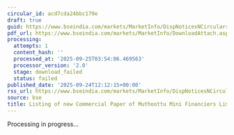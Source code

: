 ```yaml
---
circular_id: acd7cda24bbc179e
draft: true
guid: https://www.bseindia.com/markets/MarketInfo/DispNoticesNCirculars.aspx?Noticeid={412665D4-E841-49ED-8816-1539DC05F0DD}&noticeno=20250924-27&dt=09/24/2025&icount=27&totcount=75&flag=0
pdf_url: https://www.bseindia.com/markets/MarketInfo/DownloadAttach.aspx?id=20250924-27&attachedId=
processing:
  attempts: 1
  content_hash: ''
  processed_at: '2025-09-25T03:54:06.469563'
  processor_version: '2.0'
  stage: download_failed
  status: failed
published_date: '2025-09-24T12:12:15+00:00'
rss_url: https://www.bseindia.com/markets/MarketInfo/DispNoticesNCirculars.aspx?Noticeid={412665D4-E841-49ED-8816-1539DC05F0DD}&noticeno=20250924-27&dt=09/24/2025&icount=27&totcount=75&flag=0
source: bse
title: Listing of new Commercial Paper of Muthoottu Mini Financiers Limited
---
```


Processing in progress...